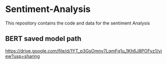 # Sentiment-Analysis
This repository contains the code and data for the sentiment Analysis

## BERT saved model path
https://drive.google.com/file/d/1YT_p3GsOmny7LqmFq1u_1Kh6J8POFyz1/view?usp=sharing
